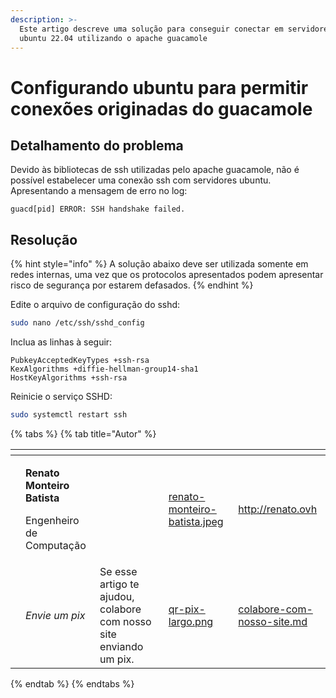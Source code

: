 ```yaml
---
description: >-
  Este artigo descreve uma solução para conseguir conectar em servidores linux
  ubuntu 22.04 utilizando o apache guacamole
---
```


# Configurando ubuntu para permitir conexões originadas do guacamole

## Detalhamento do problema

Devido às bibliotecas de ssh utilizadas pelo apache guacamole, não é possível estabelecer uma conexão ssh com servidores ubuntu. Apresentando a mensagem de erro no log:

`guacd[pid] ERROR: SSH handshake failed.`

## Resolução

{% hint style="info" %}
A solução abaixo deve ser utilizada somente em redes internas, uma vez que os protocolos apresentados podem apresentar risco de segurança por estarem defasados.
{% endhint %}

Edite o arquivo de configuração do sshd:

```bash
sudo nano /etc/ssh/sshd_config
```

Inclua as linhas à seguir:

```
PubkeyAcceptedKeyTypes +ssh-rsa
KexAlgorithms +diffie-hellman-group14-sha1
HostKeyAlgorithms +ssh-rsa
```

Reinicie o serviço SSHD:

```bash
sudo systemctl restart ssh
```

{% tabs %}
{% tab title="Autor" %}
<table data-card-size="large" data-view="cards"><thead><tr><th data-type="users" data-multiple></th><th></th><th></th><th data-hidden data-card-cover data-type="files"></th><th data-hidden data-card-target data-type="content-ref"></th></tr></thead><tbody><tr><td></td><td><p><strong>Renato Monteiro Batista</strong></p><p>Engenheiro de Computação</p></td><td></td><td><a href="../../.gitbook/assets/renato-monteiro-batista.jpeg">renato-monteiro-batista.jpeg</a></td><td><a href="http://renato.ovh">http://renato.ovh</a></td></tr><tr><td></td><td><em>Envie um pix</em></td><td>Se esse artigo te ajudou, colabore com nosso site enviando um pix.</td><td><a href="../../.gitbook/assets/qr-pix-largo.png">qr-pix-largo.png</a></td><td><a href="../../colabore-com-nosso-site.md">colabore-com-nosso-site.md</a></td></tr></tbody></table>
{% endtab %}
{% endtabs %}
